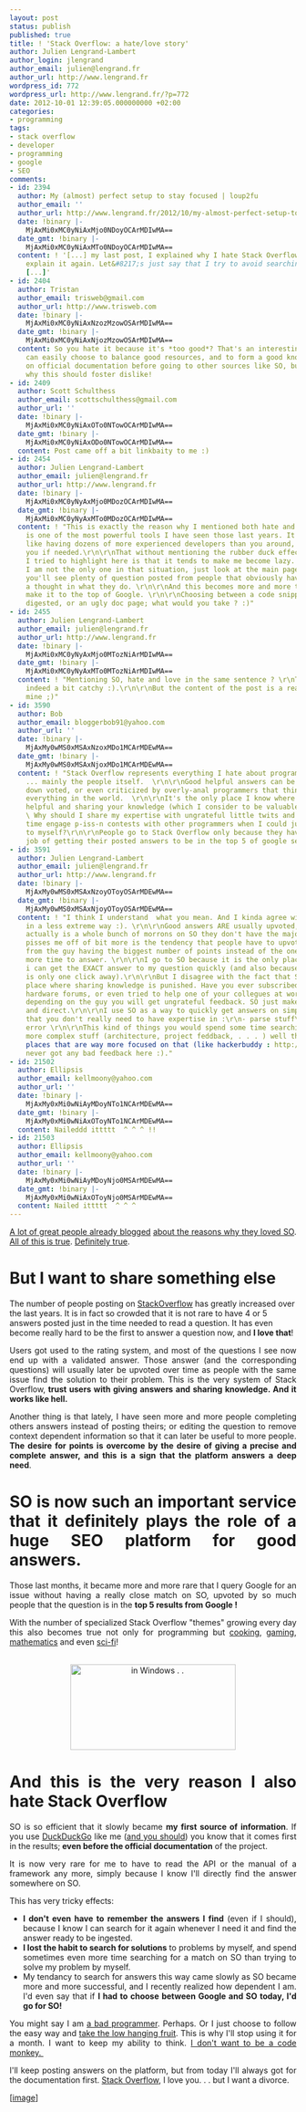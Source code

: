 ```yaml
---
layout: post
status: publish
published: true
title: ! 'Stack Overflow: a hate/love story'
author: Julien Lengrand-Lambert
author_login: jlengrand
author_email: julien@lengrand.fr
author_url: http://www.lengrand.fr
wordpress_id: 772
wordpress_url: http://www.lengrand.fr/?p=772
date: 2012-10-01 12:39:05.000000000 +02:00
categories:
- programming
tags:
- stack overflow
- developer
- programming
- google
- SEO
comments:
- id: 2394
  author: My (almost) perfect setup to stay focused | loup2fu
  author_email: ''
  author_url: http://www.lengrand.fr/2012/10/my-almost-perfect-setup-to-stay-focused/
  date: !binary |-
    MjAxMi0xMC0yNiAxMjo0NDoyOCArMDIwMA==
  date_gmt: !binary |-
    MjAxMi0xMC0yNiAxMTo0NDoyOCArMDIwMA==
  content: ! '[...] my last post, I explained why I hate Stack Overflow, so I won&#8217;t
    explain it again. Let&#8217;s just say that I try to avoid searching for answers
    [...]'
- id: 2404
  author: Tristan
  author_email: trisweb@gmail.com
  author_url: http://www.trisweb.com
  date: !binary |-
    MjAxMi0xMC0yNiAxNzozMzowOSArMDIwMA==
  date_gmt: !binary |-
    MjAxMi0xMC0yNiAxNjozMzowOSArMDIwMA==
  content: So you hate it because it's *too good*? That's an interesting reason. You
    can easily choose to balance good resources, and to form a good knowledge based
    on official documentation before going to other sources like SO, but I don't know
    why this should foster dislike!
- id: 2409
  author: Scott Schulthess
  author_email: scottschulthess@gmail.com
  author_url: ''
  date: !binary |-
    MjAxMi0xMC0yNiAxOTo0NTowOCArMDIwMA==
  date_gmt: !binary |-
    MjAxMi0xMC0yNiAxODo0NTowOCArMDIwMA==
  content: Post came off a bit linkbaity to me :)
- id: 2454
  author: Julien Lengrand-Lambert
  author_email: julien@lengrand.fr
  author_url: http://www.lengrand.fr
  date: !binary |-
    MjAxMi0xMC0yNyAxMjo0MDozOCArMDIwMA==
  date_gmt: !binary |-
    MjAxMi0xMC0yNyAxMTo0MDozOCArMDIwMA==
  content: ! "This is exactly the reason why I mentioned both hate and love :). \r\n\r\nSO
    is one of the most powerful tools I have seen those last years. It is basically
    like having dozens of more experienced developers than you around, ready to help
    you if needed.\r\n\r\nThat without mentioning the rubber duck effect (http://www.codinghorror.com/blog/2012/03/rubber-duck-problem-solving.html)\r\n\r\nWhat
    I tried to highlight here is that it tends to make me become lazy. And I think
    I am not the only one in that situation, just look at the main page of SO and
    you'll see plenty of question posted from people that obviously haven't given
    a thought in what they do. \r\n\r\nAnd this becomes more and more true as SO questions
    make it to the top of Google. \r\n\r\nChoosing between a code snippet directly
    digested, or an ugly doc page; what would you take ? :)"
- id: 2455
  author: Julien Lengrand-Lambert
  author_email: julien@lengrand.fr
  author_url: http://www.lengrand.fr
  date: !binary |-
    MjAxMi0xMC0yNyAxMjo0MTozNiArMDIwMA==
  date_gmt: !binary |-
    MjAxMi0xMC0yNyAxMTo0MTozNiArMDIwMA==
  content: ! "Mentioning SO, hate and love in the same sentence ? \r\nThe title is
    indeed a bit catchy :).\r\n\r\nBut the content of the post is a real concern of
    mine ;)"
- id: 3590
  author: Bob
  author_email: bloggerbob91@yahoo.com
  author_url: ''
  date: !binary |-
    MjAxMy0wMS0xMSAxNzoxMDo1MCArMDEwMA==
  date_gmt: !binary |-
    MjAxMy0wMS0xMSAxNjoxMDo1MCArMDEwMA==
  content: ! "Stack Overflow represents everything I hate about programming in general
    ... mainly the people itself.  \r\n\r\nGood helpful answers can be 'not' upvoted,
    down voted, or even criticized by overly-anal programmers that think they know
    everything in the world.  \r\n\r\nIt's the only place I know where trying to be
    helpful and sharing your knowledge (which I consider to be valuable) can go punished.
    \ Why should I share my expertise with ungrateful little twits and at the same
    time engage p-iss-n contests with other programmers when I could just keep it
    to myself?\r\n\r\nPeople go to Stack Overflow only because they have done a great
    job of getting their posted answers to be in the top 5 of google searches."
- id: 3591
  author: Julien Lengrand-Lambert
  author_email: julien@lengrand.fr
  author_url: http://www.lengrand.fr
  date: !binary |-
    MjAxMy0wMS0xMSAxNzoyOToyOSArMDEwMA==
  date_gmt: !binary |-
    MjAxMy0wMS0xMSAxNjoyOToyOSArMDEwMA==
  content: ! "I think I understand  what you mean. And I kinda agree with you, but
    in a less extreme way :). \r\n\r\nGood answers ARE usually upvoted, and if there
    actually is a whole bunch of morrons on SO they don't have the majority yet .\r\nWhat
    pisses me off of bit more is the tendency that people have to upvote the answer
    from the guy having the biggest number of points instead of the one that took
    more time to answer. \r\n\r\nI go to SO because it is the only place indeed where
    i can get the EXACT answer to my question quickly (and also because I know it
    is only one click away).\r\n\r\nBut I disagree with the fact that SO is the only
    place where sharing knowledge is punished. Have you ever subscribed to Linux forums,
    hardware forums, or even tried to help one of your collegues at work? \r\nI mean,
    depending on the guy you will get ungrateful feedback. SO just makes it more public
    and direct.\r\n\r\nI use SO as a way to quickly get answers on simple question
    that you don't really need to have expertise in :\r\n- parse stuff\r\n- eclipse
    error \r\n\r\nThis kind of things you would spend some time searching in the docs.\r\n\r\nFor
    more complex stuff (architecture, project feddback, . . . ) well there are other
    places that are way more focused on that (like hackerbuddy : http://hackerbuddy.com/).\r\nI
    never got any bad feedback here :)."
- id: 21502
  author: Ellipsis
  author_email: kellmoony@yahoo.com
  author_url: ''
  date: !binary |-
    MjAxMy0xMi0wNiAyMDoyNTo1NCArMDEwMA==
  date_gmt: !binary |-
    MjAxMy0xMi0wNiAxOToyNTo1NCArMDEwMA==
  content: Naileddd ittttt  ^ ^ ^ !!
- id: 21503
  author: Ellipsis
  author_email: kellmoony@yahoo.com
  author_url: ''
  date: !binary |-
    MjAxMy0xMi0wNiAyMDoyNjo0MSArMDEwMA==
  date_gmt: !binary |-
    MjAxMy0xMi0wNiAxOToyNjo0MSArMDEwMA==
  content: Nailed ittttt  ^ ^ ^
---
```

<p style="text-align: justify;"><a title="stack overflow" href="http://www.codinghorror.com/blog/2011/10/the-gamification.html" target="_blank">A lot of great people already blogged</a> <a title="jeff atwood anti social" href="http://www.codinghorror.com/blog/2011/12/building-social-software-for-the-anti-social.html" target="_blank">about the reasons why they loved SO</a>.<a title="love stack overflow" href="http://www.littlehart.net/atthekeyboard/2009/11/03/why-i-love-stack-overflow/" target="_blank"> All of this is true</a>. <a title="hate SO" href="http://mikeongis.wordpress.com/2011/10/09/things-i-hate-about-stackoverflow/" target="_blank">Definitely true</a>.</p>

<h1 style="text-align: justify;"><strong>But I want to share something else</strong></h1>
<span style="text-align: justify;">The number of people posting on </span><a style="text-align: justify;" title="Stack Overflow" href="stackoverflow.com" target="_blank">StackOverflow</a><span style="text-align: justify;"> has greatly increased over the last years. It is in fact so crowded that it is not rare to have 4 or 5 answers posted just in the time needed to read a question. It has even become really hard to be the first to answer a question now, and </span><strong style="text-align: justify;">I love that</strong><span style="text-align: justify;">!</span>
<p style="text-align: justify;">Users got used to the rating system, and most of the questions I see now end up with a validated answer. Those answer (and the corresponding questions) will usually later be upvoted over time as people with the same issue find the solution to their problem. This is the very system of Stack Overflow,<strong> trust users with giving answers and sharing knowledge. And it works like hell. </strong></p>
<p style="text-align: justify;"><strong></strong>Another thing is that lately, I have seen more and more people completing others answers instead of posting theirs; or editing the question to remove context dependent information so that it can later be useful to more people. <strong>The desire for points is overcome by the desire of giving a precise and complete answer, and this is a sign that the platform answers a deep need</strong>.</p>

<h1 style="text-align: justify;"><strong>SO is now such an important service that it definitely plays the role of a huge SEO platform for good answers</strong>.</h1>
<p style="text-align: justify;">Those last months, it became more and more rare that I query Google for an issue without having a really close match on SO, upvoted by so much people that the question is in the <strong>top 5 results from Google ! </strong></p>
<p style="text-align: justify;"><strong></strong>With the number of specialized Stack Overflow "themes" growing every day this also becomes true not only for programming but <a title="cooking overflow" href="http://cooking.stackexchange.com/" target="_blank">cooking</a>, <a title="gaming exchange" href="http://gaming.stackexchange.com/" target="_blank">gaming</a>, <a title="math exchange" href="http://math.stackexchange.com/" target="_blank">mathematics</a> and even <a title="scifi exchange" href="http://scifi.stackexchange.com/" target="_blank">sci-fi</a>!</p>

<br>

<center><a href="{{ site.url }}/images/posts/2012/10/StackOverflow.jpg"><img title="Stack Overflow" src="{{ site.url }}/images/posts/2012/10/StackOverflow.jpg" alt="in Windows . ." width="290" height="150" /></a></center>

<h1 style="text-align: justify;"><strong>And this is the very reason I also hate Stack Overflow</strong></h1>
<p style="text-align: justify;"><strong></strong>SO is so efficient that it slowly became <strong>my first source of information</strong>. If you use <a title="ddg" href="https://duckduckgo.com" target="_blank">DuckDuckGo</a> like me (<a title="you should use DDG" href="http://blog.clifreeder.com/blog/2012/02/12/why-i-use-duckduckgo-and-you-should-too/" target="_blank">and you should</a>) you know that it comes first in the results;<strong> even before the official documentation</strong> of the project.</p>
<p style="text-align: justify;">It is now very rare for me to have to read the API or the manual of a framework any more, simply because I know I'll directly find the answer somewhere on SO.</p>
<p style="text-align: justify;">This has very tricky effects:</p>

<ul style="text-align: justify;">
	<li><strong>I don't even have to remember the answers I find</strong> (even if I should), because I know I can search for it again whenever I need it and find the answer ready to be ingested.<strong> </strong></li>
	<li><strong>I lost the habit to search for solutions</strong> to problems by myself, and spend sometimes even more time searching for a match on SO than trying to solve my problem by myself.</li>
	<li>My tendancy to search for answers this way came slowly as SO became more and more successful, and I recently realized how dependent I am. I'd even say that if <strong>I had to choose between Google and SO today, I'd go for SO!</strong></li>
</ul>
<p style="text-align: justify;">You might say I am <a title="programmers before were better" href="http://www.jeremymorgan.com/blog/programming/the-programmers-before-us-were-better/" target="_blank">a bad programmer</a>. Perhaps. Or I just choose to follow the easy way and <a title="programmers before us were better" href="http://www.jeremymorgan.com/blog/programming/the-programmers-before-us-were-better/" target="_blank">take the low hanging fruit</a>. This is why I'll stop using it for a month. I want to keep my ability to think. <a title="please don't learn to code" href="http://www.codinghorror.com/blog/2012/05/please-dont-learn-to-code.html" target="_blank">I don't want to be a code monkey. </a></p>
<p style="text-align: justify;">I'll keep posting answers on the platform, but from today I'll always got for the documentation first. <a title="SO" href="http://stackoverflow.com/" target="_blank">Stack Overflow</a>, I love you. . . but I want a divorce.</p>
<p style="text-align: justify;">[<a title="stack overflow image source" href="http://edn.embarcadero.com/article/29631" target="_blank">image</a>]</p>
<p style="text-align: justify;"></p>
